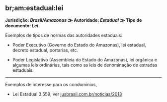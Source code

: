 ## br;am:estadual:lei

**Jurisdição: _Brasil/Amazonas_ ⨠  Autoridade: _Estadual_ ⨠ Tipo de documento: _Lei_**

Exemplos de tipos de normas das autoridades estaduais:

* Poder Executivo (Governo do Estado do Amazonas), lei estadual, decreto estadual, portarias, etc.

* Poder Legislativo (Assembleia do Estado do  Amazonas), lei orgânica e algumas leis ordinárias, tais como as leis de denominação de estradas estaduais.

----

Exemplos de interesse para os condomínios,

* Lei Estadual 3.559, ver [jusbrasil.com.br/noticias/2013](https://jurisway.jusbrasil.com.br/noticias/2604625/lei-estadual-faz-crescer-protesto-de-condominio-no-amazonas)
